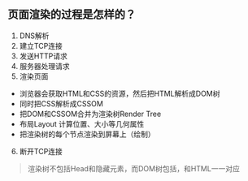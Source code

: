 ## 页面渲染的过程是怎样的？
1. DNS解析
2. 建立TCP连接
3. 发送HTTP请求
4. 服务器处理请求
5. 渲染页面
  - 浏览器会获取HTML和CSS的资源，然后把HTML解析成DOM树
  - 同时把CSS解析成CSSOM
  - 把DOM和CSSOM合并为渲染树Render Tree
  - 布局Layout 计算位置、大小等几何属性
  - 把渲染树的每个节点渲染到屏幕上（绘制）
6. 断开TCP连接

> 渲染树不包括Head和隐藏元素，而DOM树包括，和HTML一一对应